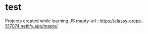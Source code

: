 # test
Projects created while learning JS 
mapty-url : https://classy-crepe-517074.netlify.app/mapty/
